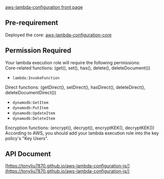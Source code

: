 [aws-lambda-configuration front page](https://github.com/tonyliu7870/aws-lambda-configuration)    
  
## Pre-requirement  
Deployed the core: [aws-lambda-configuration-core](https://github.com/tonyliu7870/aws-lambda-configuration-core)  
  
## Permission Required  
Your lambda execution role will require the following permissions:  
Core-related functions: (get(), set(), has(), delete(), deleteDocument())  
- `lambda:InvokeFunction`  
  
Direct functions:  (getDirect(), setDirect(), hasDirect(), deleteDirect(), deleteDocumentDirect())  
- `dynamodb:GetItem`  
- `dynamodb:PutItem`  
- `dynamodb:UpdateItem`  
- `dynamodb:DeleteItem`  
  
Encryption functions:  (encrypt(), decrypt(), encryptKEK(), decryptKEK())  
According to AWS, you should add your lambda execution role into the key policy's "Key Users".  
  
## API Document  
[https://tonyliu7870.github.io/aws-lambda-configuration-js/](https://tonyliu7870.github.io/aws-lambda-configuration-js/)  
